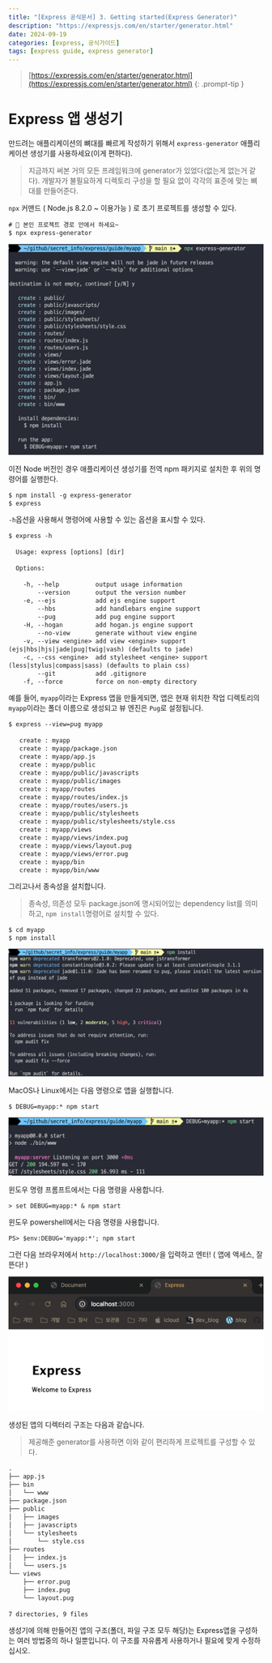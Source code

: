 ```yaml
---
title: "[Express 공식문서] 3. Getting started(Express Generator)"
description: "https://expressjs.com/en/starter/generator.html"
date: 2024-09-19
categories: [express, 공식가이드]
tags: [express guide, express generator]
---
```




> [https://expressjs.com/en/starter/generator.html](https://expressjs.com/en/starter/generator.html)
{: .prompt-tip }



# Express 앱 생성기

만드려는 애플리케이션의 뼈대를 빠르게 작성하기 위해서 `express-generator` 애플리케이션 생성기를 사용하세요(이게 편하다).

> 지금까지 써본 거의 모든 프레임워크에 generator가 있었다(없는게 없는거 같다). 개발자가 불필요하게 디렉토리 구성을 할 필요 없이 각각의 표준에 맞는 뼈대를 만들어준다. 



`npx` 커맨드 ( Node.js 8.2.0 ~ 이용가능 ) 로 초기 프로젝트를 생성할 수 있다. 

```shell			
# 🚨 본인 프로젝트 경로 안에서 하세요~
$ npx express-generator
```

![image-20240920095332322](../assets/img/image-20240920095332322.png)



이전 Node 버전인 경우 애플리케이션 생성기를 전역 npm 패키지로 설치한 후 위의 명령어를 실행한다. 

```shell
$ npm install -g express-generator
$ express
```



`-h`옵션을 사용해서 명령어에 사용할 수 있는 옵션을 표시할 수 있다. 

```shell
$ express -h

  Usage: express [options] [dir]

  Options:

    -h, --help          output usage information
        --version       output the version number
    -e, --ejs           add ejs engine support
        --hbs           add handlebars engine support
        --pug           add pug engine support
    -H, --hogan         add hogan.js engine support
        --no-view       generate without view engine
    -v, --view <engine> add view <engine> support (ejs|hbs|hjs|jade|pug|twig|vash) (defaults to jade)
    -c, --css <engine>  add stylesheet <engine> support (less|stylus|compass|sass) (defaults to plain css)
        --git           add .gitignore
    -f, --force         force on non-empty directory
```



예를 들어, `myapp`이라는 Express 앱을 만들게되면, 앱은 현재 위치한 작업 디렉토리의 `myapp`이라는 폴더 이름으로 생성되고 뷰 엔진은 `Pug`로 설정됩니다. 

```shell
$ express --view=pug myapp

   create : myapp
   create : myapp/package.json
   create : myapp/app.js
   create : myapp/public
   create : myapp/public/javascripts
   create : myapp/public/images
   create : myapp/routes
   create : myapp/routes/index.js
   create : myapp/routes/users.js
   create : myapp/public/stylesheets
   create : myapp/public/stylesheets/style.css
   create : myapp/views
   create : myapp/views/index.pug
   create : myapp/views/layout.pug
   create : myapp/views/error.pug
   create : myapp/bin
   create : myapp/bin/www
```



그리고나서 종속성을 설치합니다. 

> 종속성, 의존성 모두 package.json에 명시되어있는 dependency list를 의미하고, `npm install`명령어로 설치할 수 있다. 

```shell
$ cd myapp
$ npm install
```

![image-20240920095420344](../assets/img/image-20240920095420344.png)



MacOS나 Linux에서는 다음 명령으로 앱을 실행합니다.

```shell
$ DEBUG=myapp:* npm start
```

![image-20240920095505749](../assets/img/image-20240920095505749.png)



윈도우 명령 프롬프트에서는 다음 명령을 사용합니다.

```shell
> set DEBUG=myapp:* & npm start
```



윈도우 powershell에서는 다음 명령을 사용합니다.

```shell
PS> $env:DEBUG='myapp:*'; npm start
```



그런 다음 브라우저에서 `http://localhost:3000/`을 입력하고 엔터! ( 앱에 액세스, 잘 뜬다! )

![image-20240920095520155](../assets/img/image-20240920095520155.png)



생성된 앱의 디렉터리 구조는 다음과 같습니다. 

> 제공해준 generator를 사용하면 이와 같이 편리하게 프로젝트를 구성할 수 있다.

```shell
.
├── app.js
├── bin
│   └── www
├── package.json
├── public
│   ├── images
│   ├── javascripts
│   └── stylesheets
│       └── style.css
├── routes
│   ├── index.js
│   └── users.js
└── views
    ├── error.pug
    ├── index.pug
    └── layout.pug

7 directories, 9 files
```



생성기에 의해 만들어진 앱의 구조(폴더, 파일 구조 모두 해당)는 Express앱을 구성하는 여러 방법중의 하나 일뿐입니다. 이 구조를 자유롭게 사용하거나 필요에 맞게 수정하십시오.
